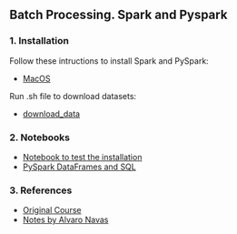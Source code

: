 ## Batch Processing. Spark and Pyspark  

### 1. Installation  

Follow these intructions to install Spark and PySpark:  
* [MacOS](Installation.md)  

Run .sh file to download datasets:
* [download_data](download_data.sh)

### 2. Notebooks 
* [Notebook to test the installation](Notebooks/InstallationTest.ipynb)   
* [PySpark DataFrames and SQL](Notebooks/SparkSQLandDataFrames.ipynb)

### 3. References
* [Original Course](https://github.com/DataTalksClub/data-engineering-zoomcamp)
* [Notes by Alvaro Navas](https://github.com/ziritrion/dataeng-zoomcamp/blob/main/notes/5_batch_processing.md)